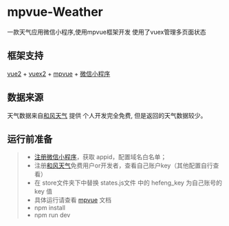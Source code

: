 # mpvue-Weather
一款天气应用微信小程序,使用mpvue框架开发 使用了vuex管理多页面状态
<p align='center'>
    <!-- <img src='https://user-gold-cdn.xitu.io/2018/7/5/1646880a97f2c931?w=344&h=344&f=jpeg&s=66247'> -->
</p>

## 框架支持
 [vue2](https://cn.vuejs.org/v2/guide/) + 
 [vuex2](https://vuex.vuejs.org/zh/guide/) + 
 [mpvue](http://mpvue.com/) + 
 [微信小程序](https://developers.weixin.qq.com/miniprogram/dev/)
 
## 数据来源
天气数据来自[和风天气](http://www.heweather.com/) 提供 个人开发完全免费, 但是返回的天气数据较少。

## 运行前准备
> * [注册微信小程序](https://mp.weixin.qq.com/wxopen/waregister?action=step1)，获取 appid，配置域名白名单；
> * 注册[和风天气](https://console.heweather.com/register)免费用户or开发者，查看自己账户key（其他配置自行查看）
> * 在 store文件夹下中替换 states.js文件 中的 hefeng_key 为自己账号的 key 值
> * 具体运行请查看 [mpvue](http://mpvue.com/) 文档
> * npm install
> * npm run dev

